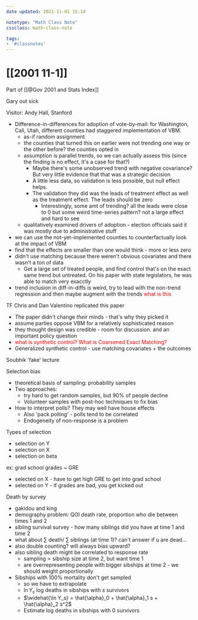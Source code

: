 ```yaml
---
date updated: 2021-11-01 15:14

notetype: "Math Class Note"
cssclass: math-class-note

tags: 
- '#classnotes'
---
```


# [[2001 11-1]]
Part of [[@Gov 2001 and Stats Index]]

Gary out sick

Visitor: Andy Hall, Stanford
- Difference-in-differences  for adoption of vote-by-mail: for Washington, Cali, Utah, different counties had staggered implementation of VBM. 
	- as-if random assignment
	- the counties that turned this on earlier were not trending one way or the other before? the counties opted in
	- assumption is parallel trends, so we can actually assess this (since the finding is no effect, it's a case for that?) 
		- Maybe there's some unobserved trend with negative covariance? But very little evidence that that was a strategic decision
		- A little less data, so validation is less possible, but null effect helps.
		- The validation they did was the leads of treatment effect as well as the treatment effect. The leads should be zero
			- Interestingly, some amt of trending? all the leads were close to 0 but some weird time-series pattern? not a large effect and hard to see
	- qualitatively examined drivers of adoption - election officials said it was mostly due to administrative stuff
- we can use the not-yet-implemented counties to counterfactually look at the impact of VBM
- find that the effects are smaller than one would think - more or less zero
- didn't use matching because there weren't obvious covariates and there wasn't a ton of data
	- Get a large set of treated people, and find control that's on the exact same trend but untreated. On his paper with state legislators, he was able to match very exacctly
- trend inclusion in diff-in-diffs is weird, try to lead with the non-trend regression and then maybe augment with the trends <font color = "red"> what is this </font>


TF Chris and Dan Valentino replicated this paper
- The paper didn't change _their_ minds - that's why they picked it
- assume parties oppose VBM for a relatively sophisticated reason
- they thought design was credible - room for discussion. and an important policy question
- <font color = "red"> what is synthetic control? What is Coarsened Exact Matching? </font>
- Generalized synthetic control - use matching covariates + the outcomes


Soubhik 'fake' lecture

Selection bias
- theoretical basis of sampling: probability samples
- Two approaches:
	- try hard to get random samples, but 90% of people decline
	- Volunteer samples with post-hoc techniques to fix bias
- How to interpret polls? They may well have house effects 
	- Also 'pack polling' - polls tend to be correlated
	- Endogeneity of non-response is a problem

Types of selection
- selection on Y
- selection on X 
- selection on beta

ex: grad school grades ~ GRE
- selected on X - have to get high GRE to get into grad school
- selected on Y - if grades are bad, you get kicked out

Death by survey
- gakidou and king
- demography problem: QOI death rate, proportion who die between times 1 and 2
- sibling survival survey - how many siblings did you have at time 1 and time 2
- what about $\sum$ death/ $\sum$ siblings (at time 1)? can't answer if u are dead...
- also double counting? will always bias upward?
- also sibling death might be correlated to response rate
	- sampling $\propto$ sibship size at time 2, but want time 1
	- are overrepresenting people with bigger sibships at time 2 - we should weight proportionally 
- Sibships with 100% mortality don't get sampled
	- so we have to extrapolate
	- $\ln Y_s$ log deaths in sibships with $s$ survivors
	- $\widehat{\ln Y_s} = \hat{\alpha}_0 + \hat{\alpha}_1 s + \hat{\alpha}_2 s^2$
	- Estimate log deaths in sibships with 0 survivors